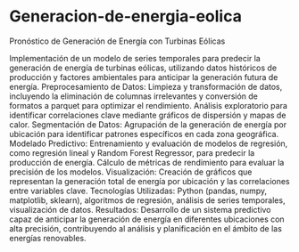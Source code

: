 # Generacion-de-energia-eolica
Pronóstico de Generación de Energía con Turbinas Eólicas

Implementación de un modelo de series temporales para predecir la generación de energía de turbinas eólicas, utilizando datos históricos de producción y factores ambientales para anticipar la generación futura de energía.
Preprocesamiento de Datos:
Limpieza y transformación de datos, incluyendo la eliminación de columnas irrelevantes y conversión de formatos a parquet para optimizar el rendimiento.
Análisis exploratorio para identificar correlaciones clave mediante gráficos de dispersión y mapas de calor.
Segmentación de Datos: Agrupación de la generación de energía por ubicación para identificar patrones específicos en cada zona geográfica.
Modelado Predictivo:
Entrenamiento y evaluación de modelos de regresión, como regresión lineal y Random Forest Regressor, para predecir la producción de energía.
Cálculo de métricas de rendimiento para evaluar la precisión de los modelos.
Visualización: Creación de gráficos que representan la generación total de energía por ubicación y las correlaciones entre variables clave.
Tecnologías Utilizadas: Python (pandas, numpy, matplotlib, sklearn), algoritmos de regresión, análisis de series temporales, visualización de datos.
Resultados: Desarrollo de un sistema predictivo capaz de anticipar la generación de energía en diferentes ubicaciones con alta precisión, contribuyendo al análisis y planificación en el ámbito de las energías renovables.
